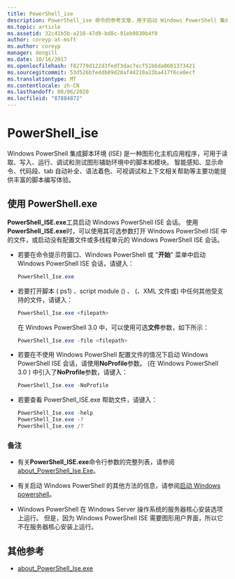 ```yaml
---
title: PowerShell_ise
description: PowerShell_ise 命令的参考文章，用于启动 Windows PowerShell 集成脚本环境 (ISE) 会话。
ms.topic: article
ms.assetid: 32c41b5b-a210-47d9-bd8c-91eb9830b4f0
author: coreyp-at-msft
ms.author: coreyp
manager: dongill
ms.date: 10/16/2017
ms.openlocfilehash: f82779d122d3fedf3dac7ecf51b6da0601373421
ms.sourcegitcommit: 53d526bfeddb89d28af44210a23ba417f6ce0ecf
ms.translationtype: MT
ms.contentlocale: zh-CN
ms.lasthandoff: 08/06/2020
ms.locfileid: "87884872"
---
```

# <a name="powershell_ise"></a>PowerShell_ise

Windows PowerShell 集成脚本环境 (ISE) 是一种图形化主机应用程序，可用于读取、写入、运行、调试和测试图形辅助环境中的脚本和模块。 智能感知、显示命令、代码段、tab 自动补全、语法着色、可视调试和上下文相关帮助等主要功能提供丰富的脚本编写体验。

## <a name="using-powershellexe"></a>使用 PowerShell.exe

**PowerShell_ISE.exe**工具启动 Windows PowerShell ISE 会话。 使用**PowerShell_ISE.exe**时，可以使用其可选参数打开 Windows PowerShell ISE 中的文件，或启动没有配置文件或多线程单元的 Windows PowerShell ISE 会话。

- 若要在命令提示符窗口、Windows PowerShell 或 "**开始**" 菜单中启动 Windows PowerShell ISE 会话，请键入：

  ```powershell
  PowerShell_Ise.exe
  ```

- 若要打开脚本 ( ps1) 、script module () 、 (、XML 文件或) 中任何其他受支持的文件，请键入：

  ```powershell
  PowerShell_Ise.exe <filepath>
  ```

  在 Windows PowerShell 3.0 中，可以使用可选**文件**参数，如下所示：

  ```powershell
  PowerShell_Ise.exe -file <filepath>
  ```

- 若要在不使用 Windows PowerShell 配置文件的情况下启动 Windows PowerShell ISE 会话，请使用**NoProfile**参数。  (在 Windows PowerShell 3.0 ) 中引入了**NoProfile**参数，请键入：

  ```powershell
  PowerShell_Ise.exe -NoProfile
  ```

- 若要查看 PowerShell_ISE.exe 帮助文件，请键入：

    ```powershell
    PowerShell_Ise.exe -help
    PowerShell_Ise.exe -?
    PowerShell_Ise.exe /?
    ```

### <a name="remarks"></a>备注

- 有关**PowerShell_ISE.exe**命令行参数的完整列表，请参阅[about_PowerShell_Ise.Exe](/powershell/module/microsoft.powershell.core/about/about_powershell_ise_exe)。

- 有关启动 Windows PowerShell 的其他方法的信息，请参阅[启动 Windows powershell](/powershell/scripting/windows-powershell/starting-windows-powershell)。

- Windows PowerShell 在 Windows Server 操作系统的服务器核心安装选项上运行。 但是，因为 Windows PowerShell ISE 需要图形用户界面，所以它不在服务器核心安装上运行。

## <a name="additional-references"></a>其他参考

- [about_PowerShell_Ise.exe](/powershell/module/microsoft.powershell.core/about/about_powershell_exe)
